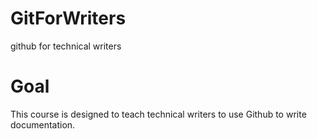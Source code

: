 # GitForWriters
github for technical writers

# Goal
This course is designed to teach technical writers to use Github to write documentation. 

